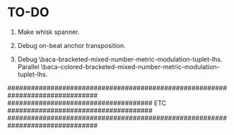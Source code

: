 TO-DO
=====

1.  Make whisk spanner.

2.  Debug on-beat anchor transposition.

3.  Debug \baca-bracketed-mixed-number-metric-modulation-tuplet-lhs.
    Parallel \baca-colored-bracketed-mixed-number-metric-modulation-tuplet-lhs.

###############################################################################
##################################### ETC #####################################
###############################################################################
